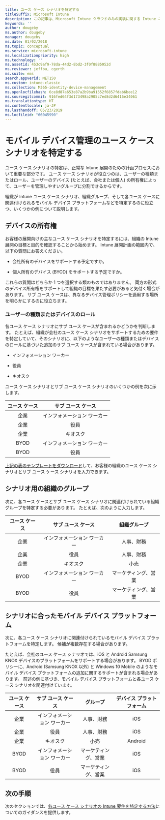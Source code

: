 ```yaml
---
title: ユース ケース シナリオを特定する
titleSuffix: Microsoft Intune
description: この記事は、Microsoft Intune クラウドのみの実装に関する Intune ユース ケース シナリオとサブ ユース ケース シナリオの特定について説明します。
keywords: ''
author: dougeby
ms.author: dougeby
manager: dougeby
ms.date: 01/02/2018
ms.topic: conceptual
ms.service: microsoft-intune
ms.localizationpriority: high
ms.technology: ''
ms.assetid: 4b3c9af9-78da-44d2-8bd2-3f0f8885952d
ms.reviewer: jeffbu, cgerth
ms.suite: ems
search.appverid: MET150
ms.custom: intune-classic
ms.collection: M365-identity-device-management
ms.openlocfilehash: 6ce8d87a653e87a2b9ba91552f6857fdab6bee12
ms.sourcegitcommit: 916fed64f3d173498a2905c7ed8d2d6416e34061
ms.translationtype: HT
ms.contentlocale: ja-JP
ms.lasthandoff: 05/23/2019
ms.locfileid: "66045990"
---
```

# <a name="identify-mobile-device-management-use-case-scenarios"></a>モバイル デバイス管理のユース ケース シナリオを特定する

ユース ケース シナリオの特定は、正常な Intune 展開のための計画プロセスにおいて重要な部分です。 ユース ケース シナリオが役立つのは、ユーザーの種類またはロール、ユーザーのデバイス (たとえば、会社または個人) の所有権によって、ユーザーを管理しやすいグループに分割できるからです。

組織が Intune ユース ケース シナリオ、組織グループ、そして各ユース ケースに関連付けられるモバイル デバイス プラットフォームなどを特定するのに役立つ、いくつかの例について説明します。

## <a name="device-ownership"></a>デバイスの所有権
お客様の展開向けの主なユース ケース シナリオを特定するには、組織の Intune 展開の目標と目的を確認することから始めます。 Intune 展開計画の範囲内で、以下の質問にお答えください。

-   会社所有のデバイスをサポートする予定ですか。

-   個人所有のデバイス (BYOD) をサポートする予定ですか。

これらの質問はどちらか 1 つを選択する類のものではありません。 両方の形式のデバイス所有権をサポートして組織の目標を果たす必要があると気付く場合があります。 サブ ユース ケースは、異なるデバイス管理ポリシーを適用する場所を明らかにするのに役立ちます。

### <a name="user-type-or-device-role"></a>ユーザーの種類またはデバイスのロール

各ユース ケース シナリオにサブ ユース ケースが含まれるかどうかを判断します。 たとえば、組織が会社のユース ケース シナリオをサポートするための要件を特定していて、そのシナリオに、以下のようなユーザーの種類またはデバイスのロールに基づいた追加のサブ ユース ケースが含まれている場合があります。

-   インフォメーション ワーカー

-   役員

-   キオスク

ユース ケース シナリオとサブ ユース ケース シナリオのいくつかの例を次に示します。

| **ユース ケース** | **サブ ユース ケース** |
|:---:|:---:|
| 企業 | インフォメーション ワーカー |              
| 企業 | 役員 |           
| 企業 | キオスク |
| BYOD | インフォメーション ワーカー |           
| BYOD | 役員 |

[上記の表のテンプレートをダウンロード](https://gallery.technet.microsoft.com/Intune-deployment-planning-fae156c2?redir=0)して、お客様の組織のユース ケース シナリオとサブ ユース ケース シナリオを入力できます。

## <a name="organizational-groups-for-your-scenarios"></a>シナリオ用の組織のグループ

次に、各ユース ケースとサブ ユース ケース シナリオに関連付けられている組織グループを特定する必要があります。 たとえば、次のように入力します。

| **ユース ケース** | **サブ ユース ケース** | **組織グループ** |
|:---:|:---:|:---:|
| 企業 | インフォメーション ワーカー | 人事、財務 |               
| 企業 | 役員 | 人事、財務 |            
| 企業 | キオスク | 小売 |
| BYOD | インフォメーション ワーカー | マーケティング、営業 |            
| BYOD | 役員 | マーケティング、営業 |


## <a name="mobile-device-platforms-for-your-scenarios"></a>シナリオに合ったモバイル デバイス プラットフォーム

次に、各ユース ケース シナリオに関連付けられているモバイル デバイス プラットフォームを特定します。 候補が複数存在する場合があります。

たとえば、会社のユース ケース シナリオでは、iOS と Android Samsung KNOX デバイスのプラットフォームをサポートする場合があります。 BYOD ポリシーに、Android (Samsung KNOX 以外) と Windows 10 Mobile のようなモバイル デバイス プラットフォームの追加に関するサポートが含まれる場合があります。 前述の例に基づき、モバイル デバイス プラットフォームと各ユース ケース シナリオを関連付けています。

| **ユース ケース** | **サブ ユース ケース** | **グループ** | **デバイス プラットフォーム** |   
|:---:|:---:|:---:|:---:|
| 企業 | インフォメーション ワーカー | 人事、財務 | iOS |                                                           
| 企業 | 役員 | 人事、財務 | iOS |                                                           
| 企業 | キオスク | 小売 | Android |
| BYOD | インフォメーション ワーカー | マーケティング、営業 | iOS |                                                           
| BYOD | 役員 | マーケティング、営業 | iOS |

## <a name="next-steps"></a>次の手順

次のセクションでは、[各ユース ケース シナリオの Intune 要件を特定する方法](planning-guide-requirements.md)についてのガイダンスを提供します。
